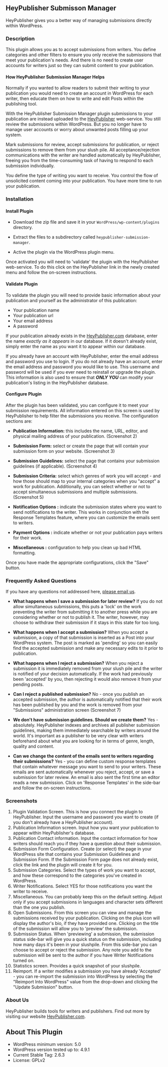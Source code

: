 
## HeyPublisher Submisson Manager

HeyPublisher gives you a better way of managing submissions directly within WordPress.

### Description

This plugin allows you as to accept submissions from writers.  You define categories and other filters to ensure you only receive the submissions that meet your publication's needs.  And there is no need to create user accounts for writers just so they can submit content to your publication.

#### How HeyPublisher Submission Manager Helps

Normally if you wanted to allow readers to submit their writing to your publication you would need to create an account in WordPress for each writer, then educate them on how to write and edit Posts within the publishing tool.

With the HeyPublisher Submission Manager plugin submissions to your publication are instead uploaded to the  [HeyPublisher](https://www.heypublisher.com) web-service.  You still review the submissions within WordPress.  But you no longer have to manage user accounts or worry about unwanted posts filling up your system.

Mark submissions for review, accept submissions for publication, or reject submissions to remove them from your slush pile.  All acceptance/rejection communications with the writer are handled automatically by HeyPublisher, freeing you from the time-consuming task of having to respond to each submission individually.

You define the type of writing you want to receive.  You control the flow of unsolicited content coming into your publication.  You have more time to run your publication.

### Installation

#### Install Plugin

* Download the zip file and save it in your `WordPress/wp-content/plugins` directory.

* Extract the files to a subdirectory called `heypublisher-submission-manager`.

* Active the plugin via the WordPress plugin menu.

Once activated you will need to 'validate' the plugin with the HeyPublisher web-service.  To do this click on the HeyPublisher link in the newly created menu and follow the on-screen instructions.

#### Validate Plugin

To validate the plugin you will need to provide basic information about your publication and yourself as the administrator of this publication:

* Your publication name
* Your publication url
* Your email address
* A password

If your publication already exists in the [HeyPublisher.com](https://heypublisher.com/publishers/search) database, enter the name _exactly as it appears_ in our database.  If it doesn't already exist, simply enter the name as you want it to appear within our database.

If you already have an account with HeyPublisher, enter the email address and password you use to login.  If you do not already have an account, enter the email address and password you would like to use.  This username and password will be used if you ever need to reinstall or upgrade the plugin.  This information is also used to ensure that **_ONLY YOU_** can modify your publication's listing in the HeyPublisher database.

#### Configure Plugin

After the plugin has been validated, you can configure it to meet your submission requirements.  All information entered on this screen is used by HeyPublisher to help filter the submissions you receive.  The configuration sections are:

* **Publication Information:** this includes the name, URL, editor, and physical mailing address of your publication. (Screenshot 2)

* **Submission Form:** select or create the page that will contain your submission form on your website. (Screenshot 3)

* **Submission Guidelines:** select the page that contains your submission guidelines (if applicable). (Screenshot 4)

* **Submission Criteria:** select which genres of work you will accept - and how those should map to your internal categories when you "accept" a work for publication.  Additionally, you can select whether or not to accept simultaneous submissions and multiple submissions. (Screenshot 5)

* **Notification Options :** indicate the submission states where you want to send notifications to the writer.  This works in conjunction with the Response Templates feature, where you can customize the emails sent to writers.

* **Payment Options :** indicate whether or not your publication pays writers for their work.

* **Miscellaneous :** configuration to help you clean up bad HTML formatting.

Once you have made the appropriate configurations, click the "Save" button.

### Frequently Asked Questions

If you have any questions not addressed here, [please email us](mailto:support@heypublisher.com?subject=Question+about+plugin).

* **What happens when I save a submission for later review?**
If you do not allow simultaneous submissions, this puts a 'lock' on the work preventing the writer from submitting it to another press while you are considering whether or not to publish it.  The writer, however, may choose to withdraw their submission if it stays in this state for too long.

* **What happens when I accept a submission?**
When you accept a submission, a copy of that submission is inserted as a Post into your WordPress system.  The post is marked as 'pending' so you can easily find the accepted submission and make any necessary edits to it prior to publication.

* **What happens when I reject a submission?**
When you reject a submission it is immediately removed from your slush pile and the writer is notified of your decision automatically.  If the work had previously been 'accepted' by you, then rejecting it would also remove it from your pending posts.

* **Can I reject a published submission?**
No - once you publish an accepted submission, the author is automatically notified that their work has been published by you and the work is removed from your "Submissions" administration  screen (Screenshot 7)

* **We don't have submission guidelines.  Should we create them?**
Yes - absolutely.  HeyPublisher indexes and archives all publisher submission guidelines, making them immediately searchable by writers around the world.  It's important as a publisher to be very clear with writers beforehand about what you are looking for in terms of genre, length, quality and content.

* **Can we change the content of the emails sent to writers regarding their submissions?**
Yes - you can define custom response templates that contain whatever message you want to send to your writers.  These emails are sent automatically whenever you reject, accept, or save a submission for later review.  An email is also sent the first time an editor reads a new submission.  Click on 'Response Templates' in the side-bar and follow the on-screen instructions.

### Screenshots

1. Plugin Validation Screen.  This is how you connect the plugin to HeyPublisher.  Input the username and password you want to create (if you don't already have a HeyPublisher account).
2. Publication Information screen.  Input how you want your publication to appear within HeyPublisher's database.
3. Publication Contact information. Input the contact information for how writers should reach you if they have a question about their submission.
4. Submission Form Configuration.  Create (or select) the page in your WordPress site that contains your Submission Guidelines and Submission Form.  If the Submission Form page does not already exist, click the link and the plugin will create it for you.
5. Submission Categories. Select the types of work you want to accept, and how these correspond to the categories you've created in WordPress.
6. Writer Notifications.  Select YES for those notifications you want the writer to receive.
7. Miscellaneous.  You can probably keep this on the default setting.  Adjust only if  you accept submissions in languages and character sets different than the one you publish.
8. Open Submissions.  From this screen you can view and manage the submissions received by your publication.  Clicking on the plus icon will display the author's bio, if they have provided one.  Clicking on the title of the submission will allow you to 'preview' the submission.
9. Submission Status.  When 'previewing' a submission, the submission status side-bar will give you a quick status on the submission, including how many days it's been in your slushpile.  From this side-bar you can choose to accept or reject the submission.  Any note you add to the submission will be sent to the author if you have Writer Notifications turned on.
10. Statistics screen.  Provides a quick snapshot of your slushpile.
11. Reimport.  If a writer modifies a submission you have already 'Accepted' - you can re-import the submission into WordPress by selecting the "Reimport Into WordPress" value from the drop-down and clicking the "Update Submission" button.

### About Us

HeyPublisher builds tools for writers and publishers.  Find out more by visiting our website [HeyPublisher.com](https://www.heypublisher.com).

## About This Plugin

+ WordPress minimum version: 5.0
+ WordPress version tested up to: 4.9.1
+ Current Stable Tag: 2.6.3
+ License: GPLv2
